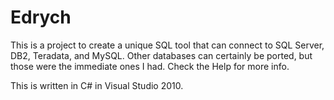 Edrych
======
This is a project to create a unique SQL tool that can connect to SQL Server, DB2, Teradata, and MySQL. Other databases
can certainly be ported, but those were the immediate ones I had. Check the Help for more info.

This is written in C# in Visual Studio 2010.
